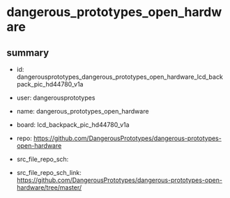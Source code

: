 # dangerous_prototypes_open_hardware
 
## summary 
* id: dangerousprototypes_dangerous_prototypes_open_hardware_lcd_backpack_pic_hd44780_v1a
* user: dangerousprototypes
* name: dangerous_prototypes_open_hardware
* board: lcd_backpack_pic_hd44780_v1a
* repo: https://github.com/DangerousPrototypes/dangerous-prototypes-open-hardware



* src_file_repo_sch: 
* src_file_repo_sch_link: https://github.com/DangerousPrototypes/dangerous-prototypes-open-hardware/tree/master/






